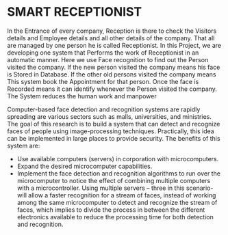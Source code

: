 # SMART RECEPTIONIST



In the Entrance of every company, Reception is there to check the Visitors details and Employee details and all other details of the company. That all are managed by one person he is called Receptionist. In this Project, we are developing one system that Performs the work of Receptionist in an automatic manner. Here we use Face recognition to find out the Person visited the company. If the new person visited  the company means his face is Stored in Database. If the other old persons visited the company means This system book the Appointment for that person. Once the face is Recorded means it can identify whenever the Person visited the company. The System reduces the human work and manpower

Computer-based face detection and recognition systems are rapidly spreading are various sectors such as malls, universities, and ministries. The goal of this research is to build a system that can detect and recognize faces of people using image-processing techniques. Practically, this idea can be implemented in large places to provide security. The benefits of this system are:

* Use available computers (servers) in corporation with microcomputers.
* Expand the desired microcomputer capabilities.
* Implement the face detection and recognition algorithms to run over the microcomputer to notice the effect of combining multiple computers with a microcontroller.
Using multiple servers – three in this scenario- will allow a faster recognition for a stream of faces, instead of working among the same microcomputer to detect and recognize the stream of faces, which implies to divide the process in between the different electronics available to reduce the processing time for both detection and recognition.
